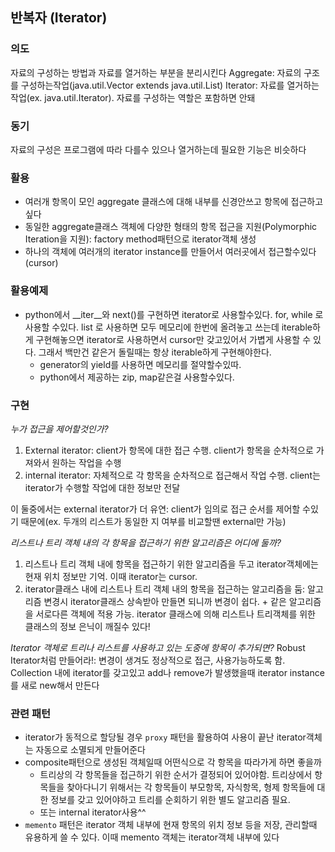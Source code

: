 ## 반복자 (Iterator)

### 의도
자료의 구성하는 방법과 자료를 열거하는 부분을 분리시킨다
Aggregate: 자료의 구조를 구성하는작업(java.util.Vector extends java.util.List)
Iterator: 자료를 열거하는 작업(ex. java.util.Iterator). 자료를 구성하는 역할은 포함하면 안돼

### 동기
자료의 구성은 프로그램에 따라 다를수 있으나 열거하는데 필요한 기능은 비슷하다

### 활용
- 여러개 항목이 모인 aggregate 클래스에 대해 내부를 신경안쓰고 항목에 접근하고싶다
- 동일한 aggregate클래스 객체에 다양한 형태의 항목 접근을 지원(Polymorphic Iteration을 지원): factory method패턴으로 iterator객체 생성
- 하나의 객체에 여러개의 iterator instance를 만들어서 여러곳에서 접근할수있다(cursor)


### 활용예제
- python에서 __iter__와 next()를 구현하면 iterator로 사용할수있다. for, while 로 사용할 수있다. list 로 사용하면 모두 메모리에 한번에 올려놓고 쓰는데 iterable하게 구현해놓으면 iterator로 사용하면서 cursor만 갖고있어서 가볍게 사용할 수 있다. 그래서 백만건 같은거 돌릴때는 항상 iterable하게 구현해야한다.
    - generator의 yield를 사용하면 메모리를 절약할수있따.
    - python에서 제공하는 zip, map같은걸 사용할수있다.


### 구현 
*누가 접근을 제어할것인가?*
1) External iterator: client가 항목에 대한 접근 수행. client가 항목을 순차적으로 가져와서 원하는 작업을 수행
2) internal iterator: 자체적으로 각 항목을 순차적으로 접근해서 작업 수행. client는 iterator가 수행할 작업에 대한 정보만 전달

이 둘중에서는 external iterator가 더 유연: client가 임의로 접근 순서를 제어할 수있기 때문에(ex. 두개의 리스트가 동일한 지 여부를 비교할땐 external만 가능)

*리스트나 트리 객체 내의 각 항목을 접근하기 위한 알고리즘은 어디에 둘까?*
1) 리스트나 트리 객체 내에 항목을 접근하기 위한 알고리즘을 두고 iterator객체에는 현재 위치 정보만 기억. 이때 iterator는 cursor.
2) iterator클래스 내에 리스트나 트리 객체 내의 항목을 접근하는 알고리즘을 둠: 알고리즘 변경시 iterator클래스 상속받아 만들면 되니까 변경이 쉽다. + 같은 알고리즘을 서로다른 객체에 적용 가능. iterator 클래스에 의해 리스트나 트리객체를 위한 클래스의 정보 은닉이 깨질수 있다!

*Iterator 객체로 트리나 리스트를 사용하고 있는 도중에 항목이 추가되면?*
Robust Iterator처럼 만들어라!: 변경이 생겨도 정상적으로 접근, 사용가능하도록 함. Collection 내에 iterator를 갖고있고 add나 remove가 발생했을때 iterator instance를 새로 new해서 만든다 


### 관련 패턴
- iterator가 동적으로 할당될 경우 `proxy` 패턴을 활용하여 사용이 끝난 iterator객체는 자동으로 소멸되게 만들어준다
- composite패턴으로 생성된 객체일때 어떤식으로 각 항목을 따라가게 하면 좋을까 
  - 트리상의 각 항목들을 접근하기 위한 순서가 결정되어 있어야함. 트리상에서 항목들을 찾아다니기 위해서는 각 항목들이 부모항목, 자식항목, 형제 항목들에 대한 정보를 갖고 있어야하고 트리를 순회하기 위한 별도 알고리즘 필요.
  - 또는 internal iterator사용^^
- `memento` 패턴은 iterator 객체 내부에 현재 항목의 위치 정보 등을 저장, 관리할때 유용하게 쓸 수 있다. 이때 memento 객체는 iterator객체 내부에 있다
